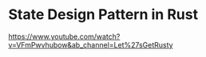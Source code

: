 # State Design Pattern in Rust
https://www.youtube.com/watch?v=VFmPwvhubow&ab_channel=Let%27sGetRusty
